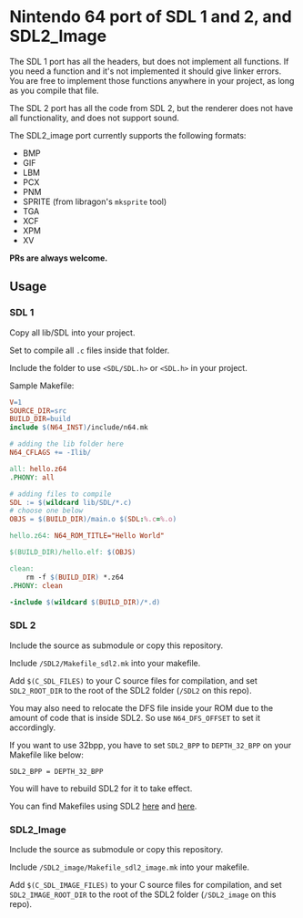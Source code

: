 # Nintendo 64 port of SDL 1 and 2, and SDL2_Image

The SDL 1 port has all the headers, but does not implement all functions. If you need a function and it's not implemented it should give linker errors. You are free to implement those functions anywhere in your project, as long as you compile that file.

The SDL 2 port has all the code from SDL 2, but the renderer does not have all functionality, and does not support sound.

The SDL2_image port currently supports the following formats:

- BMP
- GIF
- LBM
- PCX
- PNM
- SPRITE (from libragon's `mksprite` tool)
- TGA
- XCF
- XPM
- XV

**PRs are always welcome.**

## Usage

### SDL 1

Copy all lib/SDL into your project.

Set to compile all `.c` files inside that folder.

Include the folder to use `<SDL/SDL.h>` or `<SDL.h>` in your project.

Sample Makefile:
```Makefile
V=1
SOURCE_DIR=src
BUILD_DIR=build
include $(N64_INST)/include/n64.mk

# adding the lib folder here
N64_CFLAGS += -Ilib/

all: hello.z64
.PHONY: all

# adding files to compile
SDL := $(wildcard lib/SDL/*.c)
# choose one below
OBJS = $(BUILD_DIR)/main.o $(SDL:%.c=%.o)

hello.z64: N64_ROM_TITLE="Hello World"

$(BUILD_DIR)/hello.elf: $(OBJS)

clean:
	rm -f $(BUILD_DIR) *.z64
.PHONY: clean

-include $(wildcard $(BUILD_DIR)/*.d)
```

### SDL 2

Include the source as submodule or copy this repository.

Include `/SDL2/Makefile_sdl2.mk` into your makefile.

Add `$(C_SDL_FILES)` to your C source files for compilation, and set `SDL2_ROOT_DIR` to the root of the SDL2 folder (`/SDL2` on this repo).

You may also need to relocate the DFS file inside your ROM due to the amount of code that is inside SDL2. So use `N64_DFS_OFFSET` to set it accordingly.

If you want to use 32bpp, you have to set `SDL2_BPP` to `DEPTH_32_BPP` on your Makefile like below:
```
SDL2_BPP = DEPTH_32_BPP
```
You will have to rebuild SDL2 for it to take effect.

You can find Makefiles using SDL2 [here](https://github.com/stefanmielke/opentyrian/blob/master/Makefile) and [here](https://github.com/stefanmielke/nKaruga_n64/blob/master/Makefile.n64).

### SDL2_Image

Include the source as submodule or copy this repository.

Include `/SDL2_image/Makefile_sdl2_image.mk` into your makefile.

Add `$(C_SDL_IMAGE_FILES)` to your C source files for compilation, and set `SDL2_IMAGE_ROOT_DIR` to the root of the SDL2 folder (`/SDL2_image` on this repo).
